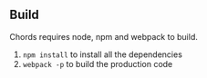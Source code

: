 ## Build

Chords requires node, npm and webpack to build. 

1. `npm install` to install all the dependencies
2. `webpack -p` to build the production code